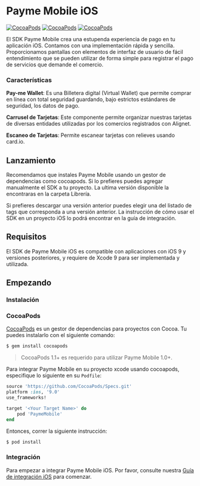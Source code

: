# Payme Mobile iOS

[![CocoaPods](https://img.shields.io/badge/cocoapods-1.0.0-red.svg)](http://cocoapods.org/?q=author%3Astripe%20name%3Astripe)
[![CocoaPods](https://img.shields.io/badge/licence-MIT-yellow.svg)](https://github.com/stripe/stripe-ios/blob/master/LICENSE)
[![CocoaPods](https://img.shields.io/badge/plattform-ios-green.svg)](https://github.com/stripe/stripe-ios#)

El SDK Payme Mobile crea una estupenda experiencia de pago en tu aplicación iOS. Contamos con una implementación rápida y sencilla. Proporcionamos pantallas con elementos de interfaz de usuario de fácil entendimiento que se pueden utilizar de forma simple para registrar el pago de servicios que demande el comercio.

### Características

**Pay-me Wallet**: Es una Billetera digital (Virtual Wallet) que permite comprar en línea con total seguridad guardando, bajo estrictos estándares de seguridad, los datos de pago.

**Carrusel de Tarjetas**: Este componente permite organizar nuestras tarjetas de diversas entidades utilizadas por los comercios registrados con Alignet.

**Escaneo de Tarjetas**: Permite escanear tarjetas con relieves usando card.io.


## Lanzamiento	

Recomendamos que instales Payme Mobile usando un gestor de dependencias como cocoapods. Si lo prefieres puedes agregar manualmente el SDK a tu proyecto. La ultima versión disponible la encontraras en la carpeta Librería.

Si prefieres descargar una versión anterior puedes elegir una del listado de tags que corresponda a una versión anterior. La instrucción de cómo usar el SDK en un proyecto iOS lo podrá encontrar en la guía de integración.

## Requisitos

El SDK de Payme Mobile iOS es compatible con aplicaciones con iOS 9 y versiones posteriores, y requiere de Xcode 9 para ser implementada y utilizada.

## Empezando

### Instalación

### CocoaPods

[CocoaPods](https://cocoapods.org) es un gestor de dependencias para proyectos con Cocoa. Tu puedes instalarlo con el siguiente comando:

```bash
$ gem install cocoapods
```

> CocoaPods 1.1+ es requerido para utilizar Payme Mobile 1.0+.

Para integrar Payme Mobile en su proyecto xcode usando cocoapods, especifique lo siguiente en su `Podfile`:

```ruby
source 'https://github.com/CocoaPods/Specs.git'
platform :ios, '9.0'
use_frameworks!

target '<Your Target Name>' do
    pod 'PaymeMobile'
end
```

Entonces, correr la siguiente instrucción:

```bash
$ pod install
```

### Integración

Para empezar a integrar Payme Mobile iOS. Por favor, consulte nuestra [Guía de integración iOS](https://github.com/alignetdev/paymemobile-ios/blob/master/Documentacion/Gu%C3%ADa%20de%20integración%20-%20iOS.pdf) para comenzar.
